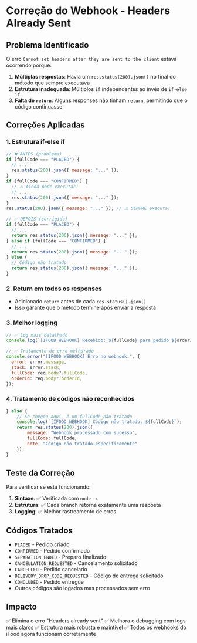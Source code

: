 # Correção do Webhook - Headers Already Sent

## Problema Identificado

O erro `Cannot set headers after they are sent to the client` estava ocorrendo porque:

1. **Múltiplas respostas**: Havia um `res.status(200).json()` no final do método que sempre executava
2. **Estrutura inadequada**: Múltiplos `if` independentes ao invés de `if-else if`
3. **Falta de `return`**: Alguns responses não tinham `return`, permitindo que o código continuasse

## Correções Aplicadas

### 1. Estrutura if-else if

```javascript
// ❌ ANTES (problema)
if (fullCode === "PLACED") {
  // ...
  res.status(200).json({ message: "..." });
}
if (fullCode === "CONFIRMED") {
  // ⚠️ Ainda pode executar!
  // ...
  res.status(200).json({ message: "..." });
}
res.status(200).json({ message: "..." }); // ⚠️ SEMPRE executa!

// ✅ DEPOIS (corrigido)
if (fullCode === "PLACED") {
  // ...
  return res.status(200).json({ message: "..." });
} else if (fullCode === "CONFIRMED") {
  // ...
  return res.status(200).json({ message: "..." });
} else {
  // Código não tratado
  return res.status(200).json({ message: "..." });
}
```

### 2. Return em todos os responses

- Adicionado `return` antes de cada `res.status().json()`
- Isso garante que o método termine após enviar a resposta

### 3. Melhor logging

```javascript
// ✅ Log mais detalhado
console.log(`[IFOOD WEBHOOK] Recebido: ${fullCode} para pedido ${orderId}`);

// ✅ Tratamento de erro melhorado
console.error("[IFOOD WEBHOOK] Erro no webhook:", {
  error: error.message,
  stack: error.stack,
  fullCode: req.body?.fullCode,
  orderId: req.body?.orderId,
});
```

### 4. Tratamento de códigos não reconhecidos

```javascript
} else {
    // Se chegou aqui, é um fullCode não tratado
    console.log(`[IFOOD WEBHOOK] Código não tratado: ${fullCode}`);
    return res.status(200).json({
        message: "Webhook processado com sucesso",
        fullCode: fullCode,
        note: "Código não tratado especificamente"
    });
}
```

## Teste da Correção

Para verificar se está funcionando:

1. **Sintaxe**: ✅ Verificada com `node -c`
2. **Estrutura**: ✅ Cada branch retorna exatamente uma resposta
3. **Logging**: ✅ Melhor rastreamento de erros

## Códigos Tratados

- `PLACED` - Pedido criado
- `CONFIRMED` - Pedido confirmado
- `SEPARATION_ENDED` - Preparo finalizado
- `CANCELLATION_REQUESTED` - Cancelamento solicitado
- `CANCELLED` - Pedido cancelado
- `DELIVERY_DROP_CODE_REQUESTED` - Código de entrega solicitado
- `CONCLUDED` - Pedido entregue
- Outros códigos são logados mas processados sem erro

## Impacto

✅ Elimina o erro "Headers already sent"
✅ Melhora o debugging com logs mais claros
✅ Estrutura mais robusta e maintível
✅ Todos os webhooks do iFood agora funcionam corretamente
